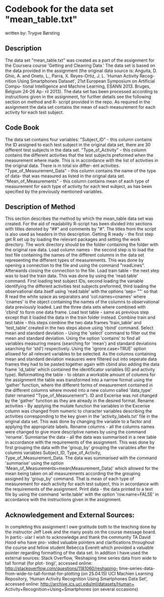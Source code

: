 Codebook for the data set "mean_table.txt"
=========================================
written by: Trygve Børsting

Description
-----------
The data set "mean_table.txt" was created as a part of the assignment for the 
Coursera course 'Getting and Cleaning Data.' The data set is based on the data
provided in the assignment (the original data source is: Anguita, D.  
Ghio, A. and Oneto, L., Parra, X. Reyes-Ortiz, J. L. 'Human Activity Recog-
nition Using Smartphones Dataset', 21st European Symposium on Artificial Compu-
tional Intelligence and Machine Learning, ESANN 2013. Bruges, Belgium 24-26 Ap-
ril 2013). The data set has been processed according to instructions given in
the assignment, for further details see the following section on method and R-
script provided in the repo. As required in the assignment the data set contains
the mean of each measurement for each activity for each test subject. 

Code Book
---------
The data set contains four variables:
"Subject_ID" - this column contains the ID assigned to each test subject in
the original data set, there are 30 different test subjects in the data set.
"Type_of_Activity" - this column contains the different activities that the
test subjects preformed when the measurement where made. This is in accordance 
with the list of activities in the original data. There is in total six differ-
ent activities.
"Type_of_Measurement_Data" - this column contains the name of the type of data-
that was measured as listed in the orignal data set. 
"Mean_of_Measurements" - this column contains mean of each type of measurement
for each type of activity for each test subject, as has been specified by the
previously mentioned variables. 

Description of Method
---------------------
This section describes the method by which the mean_table data set was created.
For the aid of readability R-script has been divided into sections with
titles denoted by "##" and comments by "#". The titles from the script is also
used as headers in this description.
Getting R ready - the first step get R set up by loading the relevant
packages and setting the work directory. The work directory should be the folder
containing the folder with the original raw data. 
Load column names - the second step is to load the text file containing the 
names of the different columns in the data set representing the different types 
of measurements. This was done by opening a connection to the file and using the
command "readLines". Afterwards closing the connection to the file. 
Load train table - the next step was to load the train data. This was done by
using the 'read.table' command. First loading test subject IDs, second loading
the variable identifying the different activities test subjects preformed, third 
loading the observational data itself using 'read.table' with the options 'sep=
""' so that R read the white space as separators and 'col.names=cnames' where 
'cnames' is the object containing the names of the columns to observational data
previously loaded. Last the three data sets where combined with 'cbind' to form
one data frame.
Load test table - same as previous step except that it loaded the data in the
train folder instead. 
Combine train and test table - this steps combine the two data frames 
'train_table' and 'test_table' created in the two steps above using 'rbind'
command.
Select mean and standard deviation - Using the 'select' command to filter out 
the mean and standard deviation. Using the option 'contains' to find all 
variables measuring means (searching for 'mean') and standard deviations 
searching for 'std') respectively. Using the 'ignore.case=TRUE' option allowed 
for all relevant variables to be selected. As the columns containing mean and 
standard deviation meausres were filtered out into seperate data frames they had
to be pasted together again with cbind also adding the data frame 'id_table' 
which contained the identificator variables (ID and activity type). 
Reformatting the table - to obtain a workable amount of columns for the 
assignment the table was transformed into a narrow format using the 'gather' 
function, where the different forms of measurement contained in the different 
columns where moved into a new column called 'data_type' (later renamed 
"Type_of_Measurement"). ID and Excerise was not changed by the 'gather' function
as they are already in the desired format.
Rename activities - By applying the mutate function the variables in the 
Excerise column was changed from numeric to character variables describing the 
activities corresponding to the key given in the 'activity_labels.txt' file in 
the original data set. This was done by changing the variable to a factor and 
applying the appropriate labels. 
Rename columns - all the columns names were changed to give more descriptive
names by using the command 'rename'. 
Summarise the data - all the data was summarised in a new table in accordance 
with the requirements of the assignment. This was done by first grouping the 
data with the 'group_by' grouping the variables after the columns variables 
Subject_ID, Type_of_Activity, Type_of_Measurement_Data. The data was summarised
with the command 'summarise' using the option 
'Mean_of_Measurements=mean(Measurement_Data)' which allowed for the mean being 
taken on all measurements according the the grouping assigned by 'group_by' 
command. That is mean of each type of measurement for each activity for each
test subject, this in accordance with the requirements of the assignment.
Print data - the data printed to a text file by using the command 'write.table'
with the option 'row.name=FALSE' in accordance with the instructions given in 
the assignment.

Acknowledgement and External Sources:
-------------------------------------
In completing this assignment I owe gratitude both to the teaching done by the
instructor Jeff Leek and the many posts on the course message board. In partic-
ular I wish to acknowledge and thank the community TA David Hood who have pro-
vided valuable pointers and clarifications throughout the course and fellow 
student Rebecca Everett which provided a valuable pointer regarding formatting
of the data set. In addition I have used the external sources: 
Stack Overflow, ‘Reshaping time series data from wide to tall format (for plot-
ting)’, accessed online: http://stackoverflow.com/questions/1181060/reshaping-
time-series-data-from-wide-to-tall-format-for-plotting (on 25.04.15)
UCI Machien Learning Repository, ‘Human Activity Recognition Using Smartphones
Data Set’, accessed online: http://archive.ics.uci.edu/ml/datasets/Human+
Activity+Recognition+Using+Smartphones (on several occasions)